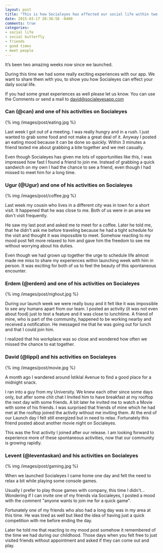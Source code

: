 ```yaml
---
layout: post
title: "This is how Socialeyes has effected our social life within two weeks"
date: 2015-03-17 20:38:58 -0400
comments: true
categories: 
- social life
- social butterfly
- friends
- good times
- meet people
---
```

It’s been two amazing weeks now since we launched. 

During this time we had some really exciting experiences with our app. 
We want to share them with you, to show you how Socialeyes can effect your daily 
social life.

If you had some great experiences as well please let us know. 
You can use the Comments or send a mail to david@socialeyesapp.com

<h3><b>Can (@can)</b> and one of his activities on Socialeyes</h3>
{% img /images/post/eating.jpg %}
</p>

Last week I got out of a meeting. I was really hungry and in a rush. I just wanted to grab
some food and not make a great deal of it. Anyway I posted an eating mood because it 
can be done so quickly. Within 3 minutes a friend texted me about grabbing a bite 
together and we met casually.

Even though Socialeyes has given me lots of opportunities like this, I was impressed 
how fast I found a friend to join me. Instead of grabbing a quick sandwich on my own I 
had the chance to see a friend, even though I had missed to meet him for a long time.
<!-- more -->
<p style="text-align:center">
<h3><b>Ugur (@Ugur)</b> and one of his activities on Socialeyes</h3>
{% img /images/post/coffee.jpg %}
</p>

Last week my cousin who lives in a different city was in town for a short visit. It 
happened that he was close to me. Both of us were in an area we don't visit frequently. 

He saw my last post and asked me to meet for a coffee. Later he told me, that he didn't 
ask me before traveling because he had a tight schedule for the visit and thought it was 
impossible to meet. Somehow reacting to my mood post felt more relaxed to him and 
gave him the freedom to see me without worrying about his duties.

Even though we had grown up together the urge to schedule life almost made me miss 
to share my experiences within launching week with him in person. It was exciting for 
both of us to feel the beauty of this spontaneous encounter.

<p style="text-align:center">
<h3><b>Erdem (@erdem)</b> and one of his activities on Socialeyes</h3>
{% img /images/post/nighout.jpg %}
</p>

During our launch week we were really busy and it felt like it was impossible to see any 
humans apart from our team. I posted an activity (it was not even about food) just to test 
a feature and it was close to lunchtime. A friend of mine, who is part of the community, 
happened to be working nearby and received a notification. He messaged me that he 
was going out for lunch and that I could join him.

I realized that his workplace was so close and wondered how often we missed the 
chance to eat together.

<p style="text-align:center">
<h3><b>David (@lippi)</b> and his activities on Socialeyes</h3>
{% img /images/post/movie.jpg %}
</p>

A month ago I wandered around İstiklal Avenue to find a good place for a midnight 
snack.

I ran into a guy from my University. We knew each other since some days only, but after 
some chit chat I Invited him to have breakfast at my rooftop the next day with some friends.
A bit later he invited me to watch a Movie with some of his friends. I was 
surprised that friends of mine which he had met at the rooftop joined the activity without 
me inviting them. At the end of our Launch day I felt still energized but in need to relax. 
Fortunately this friend posted about another movie night on Socialeyes.

This was the first activity I joined after our release. I am looking forward to experience 
more of these spontaneous activities, now that our community is growing rapidly.

<p style="text-align:center">
<h3><b>Levent (@leventaskan)</b> and his activities on Socialeyes</h3>
{% img /images/post/gaming.jpg %}
</p>

When we launched Socialeyes I came home one day and felt the need to relax a bit
while playing some console games.

Usually I prefer to play those games with company, this time I didn't...
Wondering if I can invite one of my friends via Socialeyes, I 
posted a mood with the comment "anyone wants to join me for a quick game". 

Fortunately one of my friends who also had a long day was in my area at this time. He 
was tired as well but liked the idea of having just a quick competition with me before 
ending the day. 

Later he told me that reacting to my mood post somehow it remembered of the time we 
had during our childhood. Those days when you felt free to just visited friends without 
appointment and asked if they can come out and play.